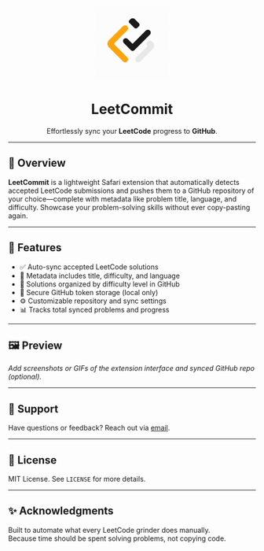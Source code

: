 <p align="center">
  <img src="./icon_512x512.png" alt="LeetCommit Logo" width="150"/>
</p>

<h1 align="center">LeetCommit</h1>

<p align="center">
  Effortlessly sync your <strong>LeetCode</strong> progress to <strong>GitHub</strong>.
</p>

---

## 🚀 Overview

**LeetCommit** is a lightweight Safari extension that automatically detects accepted LeetCode submissions and pushes them to a GitHub repository of your choice—complete with metadata like problem title, language, and difficulty. Showcase your problem-solving skills without ever copy-pasting again.

---

## 🧠 Features

- ✅ Auto-sync accepted LeetCode solutions
- 🧩 Metadata includes title, difficulty, and language
- 📁 Solutions organized by difficulty level in GitHub
- 🔐 Secure GitHub token storage (local only)
- ⚙️ Customizable repository and sync settings
- 📊 Tracks total synced problems and progress

---
<!-- 
## 📥 Installation

Available on the **Mac App Store**.  
👉 [Download LeetCommit for Safari](#) *(Insert your App Store link)*

Once installed:
1. Open **Safari > Settings > Extensions**
2. Enable **LeetCommit**
3. Configure your GitHub token, username, and repository in the extension settings

That’s it! Start solving problems on LeetCode and LeetCommit will take care of the syncing.

---
-->

## 🖼️ Preview

_Add screenshots or GIFs of the extension interface and synced GitHub repo (optional)._

---

## 📨 Support

Have questions or feedback? Reach out via [email](mailto:your-email@example.com).

---

## 📄 License

MIT License. See `LICENSE` for more details.

---

## ✨ Acknowledgments

Built to automate what every LeetCode grinder does manually.  
Because time should be spent solving problems, not copying code.
